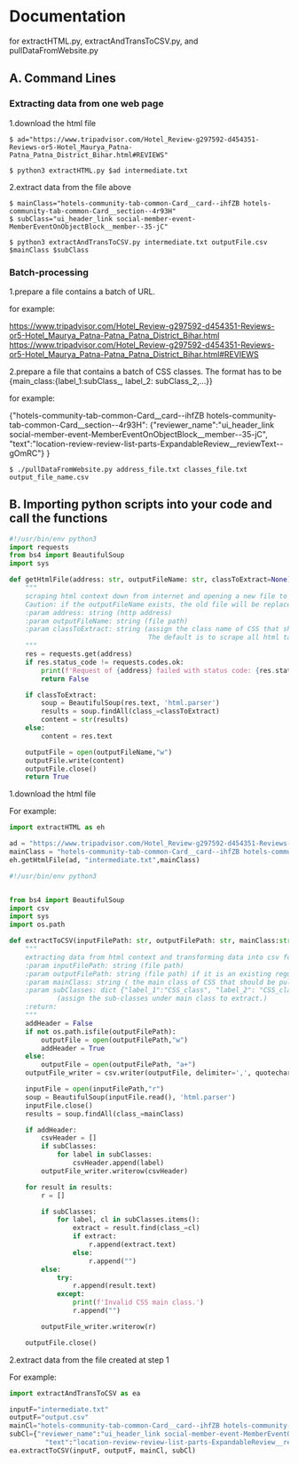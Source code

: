 # Documentation
for extractHTML.py, extractAndTransToCSV.py, and pullDataFromWebsite.py
## A. Command Lines

### Extracting data from one web page
1.download the html file

```console
$ ad="https://www.tripadvisor.com/Hotel_Review-g297592-d454351-Reviews-or5-Hotel_Maurya_Patna-Patna_Patna_District_Bihar.html#REVIEWS"

$ python3 extractHTML.py $ad intermediate.txt 
```

2.extract data from the file above

```console
$ mainClass="hotels-community-tab-common-Card__card--ihfZB hotels-community-tab-common-Card__section--4r93H"
$ subClass="ui_header_link social-member-event-MemberEventOnObjectBlock__member--35-jC"

$ python3 extractAndTransToCSV.py intermediate.txt outputFile.csv $mainClass $subClass
```

### Batch-processing
1.prepare a file contains a batch of URL.

for example:

https://www.tripadvisor.com/Hotel_Review-g297592-d454351-Reviews-or5-Hotel_Maurya_Patna-Patna_Patna_District_Bihar.html
https://www.tripadvisor.com/Hotel_Review-g297592-d454351-Reviews-or5-Hotel_Maurya_Patna-Patna_Patna_District_Bihar.html#REVIEWS

2.prepare a file that contains a batch of CSS classes. The format has to be {main_class:{label_1:subClass_, label_2: subClass_2,...}}

for example:

{"hotels-community-tab-common-Card__card--ihfZB hotels-community-tab-common-Card__section--4r93H":
    {"reviewer_name":"ui_header_link social-member-event-MemberEventOnObjectBlock__member--35-jC", 
    "text":"location-review-review-list-parts-ExpandableReview__reviewText--gOmRC"}
    }

```console
$ ./pullDataFromWebsite.py address_file.txt classes_file.txt output_file_name.csv
```

## B. Importing python scripts into your code and call the functions


```python
#!/usr/bin/env python3
import requests
from bs4 import BeautifulSoup
import sys

def getHtmlFile(address: str, outputFileName: str, classToExtract=None) -> bool:
    """
    scraping html context down from internet and opening a new file to store it.
    Caution: if the outputFileName exists, the old file will be replaced.
    :param address: string (http address)
    :param outputFileName: string (file path)
    :param classToExtract: string (assign the class name of CSS that should be extracted.
                                   The default is to scrape all html tags.)
    """
    res = requests.get(address)
    if res.status_code != requests.codes.ok:
        print(f'Request of {address} failed with status code: {res.status_code}.')
        return False

    if classToExtract:
        soup = BeautifulSoup(res.text, 'html.parser')
        results = soup.findAll(class_=classToExtract)
        content = str(results)
    else:
        content = res.text

    outputFile = open(outputFileName,"w")
    outputFile.write(content)
    outputFile.close()
    return True


```

1.download the html file

For example:


```python
import extractHTML as eh

ad = "https://www.tripadvisor.com/Hotel_Review-g297592-d454351-Reviews-or5-Hotel_Maurya_Patna-Patna_Patna_District_Bihar.html#REVIEWS"
mainClass = "hotels-community-tab-common-Card__card--ihfZB hotels-community-tab-common-Card__section--4r93H"
eh.getHtmlFile(ad, "intermediate.txt",mainClass)
```


```python
#!/usr/bin/env python3


from bs4 import BeautifulSoup
import csv
import sys
import os.path

def extractToCSV(inputFilePath: str, outputFilePath: str, mainClass:str, subClasses) -> None:
    """
    extracting data from html context and transforming data into csv format.
    :param inputFilePath: string (file path)
    :param outputFilePath: string (file path) if it is an existing regular file, append at EOF.
    :param mainClass: string ( the main class of CSS that should be pulled out)
    :param subClasses: dict {"label_1":"CSS_class", "label_2": "CSS_class_2"}
            (assign the sub-classes under main class to extract.)
    :return:
    """
    addHeader = False
    if not os.path.isfile(outputFilePath):
        outputFile = open(outputFilePath,"w")
        addHeader = True
    else:
        outputFile = open(outputFilePath, "a+")
    outputFile_writer = csv.writer(outputFile, delimiter=',', quotechar='"', quoting=csv.QUOTE_MINIMAL)

    inputFile = open(inputFilePath,"r")
    soup = BeautifulSoup(inputFile.read(), 'html.parser')
    inputFile.close()
    results = soup.findAll(class_=mainClass)

    if addHeader:
        csvHeader = []
        if subClasses:
            for label in subClasses:
                csvHeader.append(label)
        outputFile_writer.writerow(csvHeader)

    for result in results:
        r = []

        if subClasses:
            for label, cl in subClasses.items():
                extract = result.find(class_=cl)
                if extract:
                    r.append(extract.text)
                else:
                    r.append("")
        else:
            try:
                r.append(result.text)
            except:
                print(f'Invalid CSS main class.')
                r.append("")

        outputFile_writer.writerow(r)

    outputFile.close()
```

2.extract data from the file created at step 1

For example:


```python
import extractAndTransToCSV as ea

inputF="intermediate.txt"
outputF="output.csv"
mainCl="hotels-community-tab-common-Card__card--ihfZB hotels-community-tab-common-Card__section--4r93H"
subCl={"reviewer_name":"ui_header_link social-member-event-MemberEventOnObjectBlock__member--35-jC",
         "text":"location-review-review-list-parts-ExpandableReview__reviewText--gOmRC"}
ea.extractToCSV(inputF, outputF, mainCl, subCl)
```
